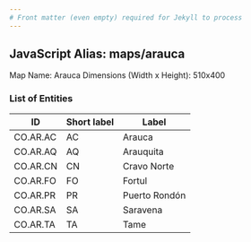 ```yaml
---
# Front matter (even empty) required for Jekyll to process
---
```


## JavaScript Alias: maps/arauca

Map Name: Arauca
Dimensions (Width x Height): 510x400

### List of Entities

| ID       | Short label | Label         |
| -------- | ----------- | ------------- |
| CO.AR.AC | AC          | Arauca        |
| CO.AR.AQ | AQ          | Arauquita     |
| CO.AR.CN | CN          | Cravo Norte   |
| CO.AR.FO | FO          | Fortul        |
| CO.AR.PR | PR          | Puerto Rondón |
| CO.AR.SA | SA          | Saravena      |
| CO.AR.TA | TA          | Tame          |
